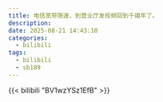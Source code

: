 ```yaml
---
title: 电信宽带限速，到营业厅发视频回到千禧年了。
description:
date: 2025-08-21 14:43:10
categories:
  - bilibili
tags:
  - bilibili
  - sb189
---
```


{{< bilibili "BV1wzYSz1EfB" >}}
